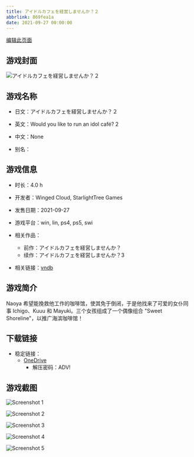 ```yaml
---
title: アイドルカフェを経営しませんか？２
abbrlink: 869fea1a
date: 2021-09-27 00:00:00
---
```

[编辑此页面](https://github.com/ACG-3/ADV3-source/blob/main/source/_posts/games/%E3%82%A2%E3%82%A4%E3%83%89%E3%83%AB%E3%82%AB%E3%83%95%E3%82%A7%E3%82%92%E7%B5%8C%E5%96%B6%E3%81%97%E3%81%BE%E3%81%9B%E3%82%93%E3%81%8B%EF%BC%9F%EF%BC%92.md)

## 游戏封面

![アイドルカフェを経営しませんか？２](https://pan.timero.xyz/onedrive/img_lib_001/%E3%82%A2%E3%82%A4%E3%83%89%E3%83%AB%E3%82%AB%E3%83%95%E3%82%A7%E3%82%92%E7%B5%8C%E5%96%B6%E3%81%97%E3%81%BE%E3%81%9B%E3%82%93%E3%81%8B%EF%BC%9F%EF%BC%92_cover.avif)


## 游戏名称

- 日文：アイドルカフェを経営しませんか？２
- 英文：Would you like to run an idol café? 2
- 中文：None

- 别名：


## 游戏信息

- 时长：4.0 h
- 开发者：Winged Cloud, StarlightTree Games
- 发售日期：2021-09-27
- 游戏平台：win, lin, ps4, ps5, swi
- 相关作品：
   - 前作：アイドルカフェを経営しませんか？
   - 续作：アイドルカフェを経営しませんか？3

- 相关链接：[vndb](https://vndb.org/v32143)


## 游戏简介

Naoya 希望能挽救他工作的咖啡馆，使其免于倒闭，于是他找来了可爱的女仆同事 Ichigo、Kuuu 和 Mayuki。三个女孩组成了一个偶像组合 "Sweet Shoreline"，以推广海滨咖啡馆！


## 下载链接

- 稳定链接：
    - [OneDrive](https://pan.timero.xyz/onedrive/adv_lib_001/%E3%82%A2%E3%82%A4%E3%83%89%E3%83%AB%E3%82%AB%E3%83%95%E3%82%A7%E3%82%92%E7%B5%8C%E5%96%B6%E3%81%97%E3%81%BE%E3%81%9B%E3%82%93%E3%81%8B%EF%BC%9F%EF%BC%92)
        - 解压密码：ADV!



## 游戏截图


![Screenshot 1](https://pan.timero.xyz/onedrive/img_lib_001/%E3%82%A2%E3%82%A4%E3%83%89%E3%83%AB%E3%82%AB%E3%83%95%E3%82%A7%E3%82%92%E7%B5%8C%E5%96%B6%E3%81%97%E3%81%BE%E3%81%9B%E3%82%93%E3%81%8B%EF%BC%9F%EF%BC%92_Screenshot_1.avif)

![Screenshot 2](https://pan.timero.xyz/onedrive/img_lib_001/%E3%82%A2%E3%82%A4%E3%83%89%E3%83%AB%E3%82%AB%E3%83%95%E3%82%A7%E3%82%92%E7%B5%8C%E5%96%B6%E3%81%97%E3%81%BE%E3%81%9B%E3%82%93%E3%81%8B%EF%BC%9F%EF%BC%92_Screenshot_2.avif)

![Screenshot 3](https://pan.timero.xyz/onedrive/img_lib_001/%E3%82%A2%E3%82%A4%E3%83%89%E3%83%AB%E3%82%AB%E3%83%95%E3%82%A7%E3%82%92%E7%B5%8C%E5%96%B6%E3%81%97%E3%81%BE%E3%81%9B%E3%82%93%E3%81%8B%EF%BC%9F%EF%BC%92_Screenshot_3.avif)

![Screenshot 4](https://pan.timero.xyz/onedrive/img_lib_001/%E3%82%A2%E3%82%A4%E3%83%89%E3%83%AB%E3%82%AB%E3%83%95%E3%82%A7%E3%82%92%E7%B5%8C%E5%96%B6%E3%81%97%E3%81%BE%E3%81%9B%E3%82%93%E3%81%8B%EF%BC%9F%EF%BC%92_Screenshot_4.avif)

![Screenshot 5](https://pan.timero.xyz/onedrive/img_lib_001/%E3%82%A2%E3%82%A4%E3%83%89%E3%83%AB%E3%82%AB%E3%83%95%E3%82%A7%E3%82%92%E7%B5%8C%E5%96%B6%E3%81%97%E3%81%BE%E3%81%9B%E3%82%93%E3%81%8B%EF%BC%9F%EF%BC%92_Screenshot_5.avif)

